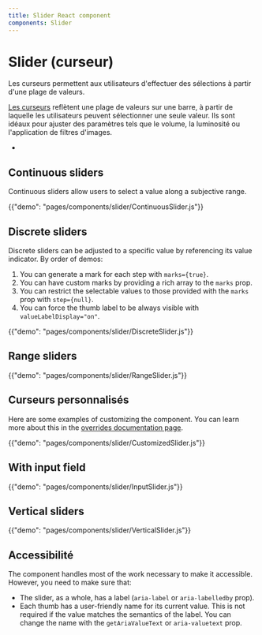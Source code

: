 ```yaml
---
title: Slider React component
components: Slider
---
```


# Slider (curseur)

<p class="description">Les curseurs permettent aux utilisateurs d'effectuer des sélections à partir d'une plage de valeurs.</p>

[Les curseurs](https://material.io/design/components/sliders.html) reflètent une plage de valeurs sur une barre, à partir de laquelle les utilisateurs peuvent sélectionner une seule valeur. Ils sont idéaux pour ajuster des paramètres tels que le volume, la luminosité ou l'application de filtres d'images.

- 

## Continuous sliders

Continuous sliders allow users to select a value along a subjective range.

{{"demo": "pages/components/slider/ContinuousSlider.js"}}

## Discrete sliders

Discrete sliders can be adjusted to a specific value by referencing its value indicator. By order of demos:

1. You can generate a mark for each step with `marks={true}`.
2. You can have custom marks by providing a rich array to the `marks` prop.
3. You can restrict the selectable values to those provided with the `marks` prop with `step={null}`.
4. You can force the thumb label to be always visible with `valueLabelDisplay="on"`.

{{"demo": "pages/components/slider/DiscreteSlider.js"}}

## Range sliders

{{"demo": "pages/components/slider/RangeSlider.js"}}

## Curseurs personnalisés

Here are some examples of customizing the component. You can learn more about this in the [overrides documentation page](/customization/components/).

{{"demo": "pages/components/slider/CustomizedSlider.js"}}

## With input field

{{"demo": "pages/components/slider/InputSlider.js"}}

## Vertical sliders

{{"demo": "pages/components/slider/VerticalSlider.js"}}

## Accessibilité

The component handles most of the work necessary to make it accessible. However, you need to make sure that:

- The slider, as a whole, has a label (`aria-label` or `aria-labelledby` prop).
- Each thumb has a user-friendly name for its current value. This is not required if the value matches the semantics of the label. You can change the name with the `getAriaValueText` or `aria-valuetext` prop.
